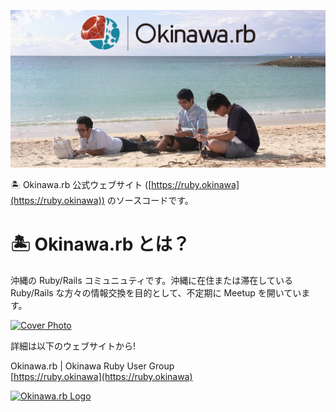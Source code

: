 [![Okinawa.rb Cover Photo](https://github.com/okinawarb/okinawarb.github.io/blob/master/img/okinawarb_cover_ogp.jpg?raw=true)](https://ruby.okinawa)

🏝 Okinawa.rb 公式ウェブサイト ([https://ruby.okinawa](https://ruby.okinawa)) のソースコードです。

# 🏝 Okinawa.rb とは？


沖縄の Ruby/Rails コミュニュティです。沖縄に在住または滞在している Ruby/Rails な方々の情報交換を目的として、不定期に Meetup を開いています。

[![Cover Photo](https://ruby.okinawa/img/okinawarb_cover.jpg)](https://ruby.okinawa)

詳細は以下のウェブサイトから!

Okinawa.rb | Okinawa Ruby User Group    
[https://ruby.okinawa](https://ruby.okinawa)

[![Okinawa.rb Logo](https://ruby.okinawa/img/okinawarb-logo-rect.png)](https://ruby.okinawa)

